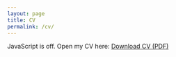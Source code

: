 ```yaml
---
layout: page
title: CV
permalink: /cv/
---
```


<script>
(function () {
  var pdf = "{{ '/files/Williams_Gordon_CV.pdf' | relative_url }}";
  // Open PDF in a new tab
  try { window.open(pdf, '_blank', 'noopener'); } catch (e) {}
  // Then return the user to the previous page, or home if no history
  if (window.history.length > 1) {
    window.history.back();
  } else {
    window.location.href = "{{ '/' | relative_url }}";
  }
})();
</script>

<noscript>
  <p>
    JavaScript is off. Open my CV here:
    <a href="{{ '/files/Williams_Gordon_CV.pdf' | relative_url }}" target="_blank" rel="noopener">Download CV (PDF)</a>
  </p>
</noscript>
